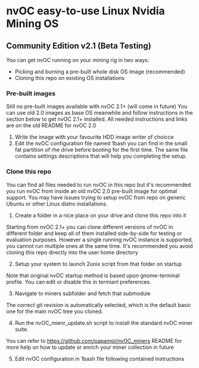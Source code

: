 # nvOC easy-to-use Linux Nvidia Mining OS
## Community Edition v2.1 (Beta Testing)
You can get nvOC running on your mining rig in two ways:
- Picking and burning a pre-built whole disk OS image (recommended)
- Cloning this repo on existing OS installations

### Pre-built images
Still no pre-built images available with nvOC 2.1+ (will come in future)
You can use old 2.0 images as base OS meanwhile and follow instructions in the section below to get nvOC 2.1+ installed. All needed instructions and links are on the old README for nvOC 2.0
1. Write the image with your favourite HDD image writer of choicce
2. Edit the nvOC configuration file named 1bash you can find in the small fat partition of rhe drive before booting for the first time. The same file contains settings descriptions that will help you completing the setup.

### Clone this repo
You can find all files needed to run nvOC in this repo but it's recommended you run nvOC from inside an old nvOC 2.0 pre-built image for optimal support. You may have issues trying to setup nvOC from repo on generic Ubuntu or other Linux distro installations.
1. Create a folder in a nice place on your drive and clone this repo into it

Starting from nvOC 2.1+ you can clone different versions of nvOC in different folder and keep all of them installed side-by-side for testing or evaluation purposes. However a single running nvOC instance is supported, you cannot run multiple ones at the same time. It's recommended you avoid cloning this repo directly into the user home directory

2. Setup your system to launch 2unix script from that folder on startup

Note that original nvOC startup method is based upon gnome-terminal profile. You can edit or disable this in termianl preferences.

3. Navigate to miners subfolder and fetch that submodule

The correct git revision is automatically selected, which is the default basic one for the main nvOC tree you cloned.

4. Run the nvOC_mienr_update.sh script to install the standard nvOC miner suite.

You can refer to https://github.com/papampi/nvOC_miners README for more help on how to update or enrich your miner collection in future

5. Edit nvOC configuration in 1bash file following contained instructions
